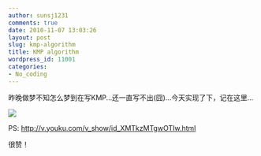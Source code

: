 ```yaml
---
author: sunsj1231
comments: true
date: 2010-11-07 13:03:26
layout: post
slug: kmp-algorithm
title: KMP algorithm
wordpress_id: 11001
categories:
- No_coding
---
```


昨晚做梦不知怎么梦到在写KMP...还一直写不出(囧)...今天实现了下，记在这里...

![](http://simpleton-sun.appspot.com/media/ag1zaW1wbGV0b24tc3VucgwLEgVNZWRpYRiRTgw/test.jpg)

PS: http://v.youku.com/v_show/id_XMTkzMTgwOTIw.html

很赞！
